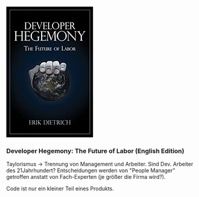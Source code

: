 ![cover](https://github.com/ste-xx/book-key-takeaways/raw/master/developer_hegemony/cover.jpg)
### Developer Hegemony: The Future of Labor (English Edition)

Taylorismus -> Trennung von Management und Arbeiter. Sind Dev. Arbeiter des 21Jahrhundert? Entscheidungen werden von "People Manager" getroffen anstatt von Fach-Experten (je größer die Firma wird?).

Code ist nur ein kleiner Teil eines Produkts.
